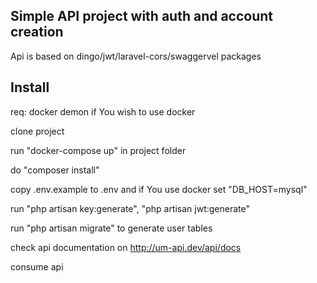 ## Simple API project with auth and account creation

Api is based on dingo/jwt/laravel-cors/swaggervel packages

## Install

req: docker demon if You wish to use docker
  
clone project

run "docker-compose up" in project folder

do "composer install"

copy .env.example to .env and if You use docker set "DB_HOST=mysql"

run "php artisan key:generate", "php artisan jwt:generate"

run "php artisan migrate" to generate user tables

check api documentation on http://um-api.dev/api/docs

consume api